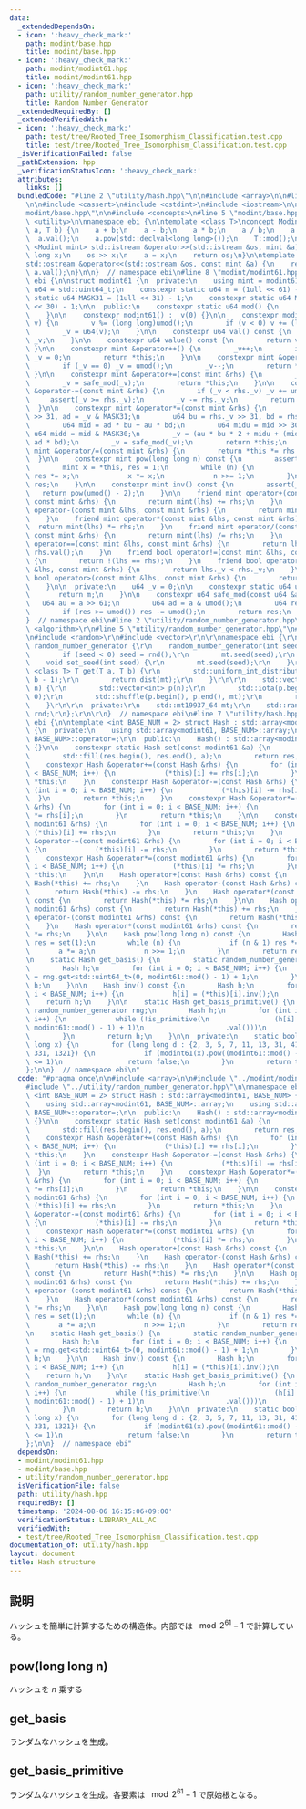 ```yaml
---
data:
  _extendedDependsOn:
  - icon: ':heavy_check_mark:'
    path: modint/base.hpp
    title: modint/base.hpp
  - icon: ':heavy_check_mark:'
    path: modint/modint61.hpp
    title: modint/modint61.hpp
  - icon: ':heavy_check_mark:'
    path: utility/random_number_generator.hpp
    title: Random Number Generator
  _extendedRequiredBy: []
  _extendedVerifiedWith:
  - icon: ':heavy_check_mark:'
    path: test/tree/Rooted_Tree_Isomorphism_Classification.test.cpp
    title: test/tree/Rooted_Tree_Isomorphism_Classification.test.cpp
  _isVerificationFailed: false
  _pathExtension: hpp
  _verificationStatusIcon: ':heavy_check_mark:'
  attributes:
    links: []
  bundledCode: "#line 2 \"utility/hash.hpp\"\n\n#include <array>\n\n#line 2 \"modint/modint61.hpp\"\
    \n\n#include <cassert>\n#include <cstdint>\n#include <iostream>\n\n#line 2 \"\
    modint/base.hpp\"\n\n#include <concepts>\n#line 5 \"modint/base.hpp\"\n#include\
    \ <utility>\n\nnamespace ebi {\n\ntemplate <class T>\nconcept Modint = requires(T\
    \ a, T b) {\n    a + b;\n    a - b;\n    a * b;\n    a / b;\n    a.inv();\n  \
    \  a.val();\n    a.pow(std::declval<long long>());\n    T::mod();\n};\n\ntemplate\
    \ <Modint mint> std::istream &operator>>(std::istream &os, mint &a) {\n    long\
    \ long x;\n    os >> x;\n    a = x;\n    return os;\n}\n\ntemplate <Modint mint>\n\
    std::ostream &operator<<(std::ostream &os, const mint &a) {\n    return os <<\
    \ a.val();\n}\n\n}  // namespace ebi\n#line 8 \"modint/modint61.hpp\"\n\nnamespace\
    \ ebi {\n\nstruct modint61 {\n  private:\n    using mint = modint61;\n    using\
    \ u64 = std::uint64_t;\n    constexpr static u64 m = (1ull << 61) - 1;\n    constexpr\
    \ static u64 MASK31 = (1ull << 31) - 1;\n    constexpr static u64 MASK30 = (1ull\
    \ << 30) - 1;\n\n  public:\n    constexpr static u64 mod() {\n        return m;\n\
    \    }\n\n    constexpr modint61() : _v(0) {}\n\n    constexpr modint61(long long\
    \ v) {\n        v %= (long long)umod();\n        if (v < 0) v += (long long)umod();\n\
    \        _v = u64(v);\n    }\n\n    constexpr u64 val() const {\n        return\
    \ _v;\n    }\n\n    constexpr u64 value() const {\n        return val();\n   \
    \ }\n\n    constexpr mint &operator++() {\n        _v++;\n        if (_v == umod())\
    \ _v = 0;\n        return *this;\n    }\n\n    constexpr mint &operator--() {\n\
    \        if (_v == 0) _v = umod();\n        _v--;\n        return *this;\n   \
    \ }\n\n    constexpr mint &operator+=(const mint &rhs) {\n        _v += rhs._v;\n\
    \        _v = safe_mod(_v);\n        return *this;\n    }\n\n    constexpr mint\
    \ &operator-=(const mint &rhs) {\n        if (_v < rhs._v) _v += umod();\n   \
    \     assert(_v >= rhs._v);\n        _v -= rhs._v;\n        return *this;\n  \
    \  }\n\n    constexpr mint &operator*=(const mint &rhs) {\n        u64 au = _v\
    \ >> 31, ad = _v & MASK31;\n        u64 bu = rhs._v >> 31, bd = rhs._v & MASK31;\n\
    \        u64 mid = ad * bu + au * bd;\n        u64 midu = mid >> 30;\n       \
    \ u64 midd = mid & MASK30;\n        _v = (au * bu * 2 + midu + (midd << 31) +\
    \ ad * bd);\n        _v = safe_mod(_v);\n        return *this;\n    }\n\n    constexpr\
    \ mint &operator/=(const mint &rhs) {\n        return *this *= rhs.inv();\n  \
    \  }\n\n    constexpr mint pow(long long n) const {\n        assert(0 <= n);\n\
    \        mint x = *this, res = 1;\n        while (n) {\n            if (n & 1)\
    \ res *= x;\n            x *= x;\n            n >>= 1;\n        }\n        return\
    \ res;\n    }\n\n    constexpr mint inv() const {\n        assert(_v);\n     \
    \   return pow(umod() - 2);\n    }\n\n    friend mint operator+(const mint &lhs,\
    \ const mint &rhs) {\n        return mint(lhs) += rhs;\n    }\n    friend mint\
    \ operator-(const mint &lhs, const mint &rhs) {\n        return mint(lhs) -= rhs;\n\
    \    }\n    friend mint operator*(const mint &lhs, const mint &rhs) {\n      \
    \  return mint(lhs) *= rhs;\n    }\n    friend mint operator/(const mint &lhs,\
    \ const mint &rhs) {\n        return mint(lhs) /= rhs;\n    }\n    friend bool\
    \ operator==(const mint &lhs, const mint &rhs) {\n        return lhs.val() ==\
    \ rhs.val();\n    }\n    friend bool operator!=(const mint &lhs, const mint &rhs)\
    \ {\n        return !(lhs == rhs);\n    }\n    friend bool operator<(const mint\
    \ &lhs, const mint &rhs) {\n        return lhs._v < rhs._v;\n    }\n    friend\
    \ bool operator>(const mint &lhs, const mint &rhs) {\n        return rhs < lhs;\n\
    \    }\n\n  private:\n    u64 _v = 0;\n\n    constexpr static u64 umod() {\n \
    \       return m;\n    }\n\n    constexpr u64 safe_mod(const u64 &a) {\n     \
    \   u64 au = a >> 61;\n        u64 ad = a & umod();\n        u64 res = au + ad;\n\
    \        if (res >= umod()) res -= umod();\n        return res;\n    }\n};\n\n\
    }  // namespace ebi\n#line 2 \"utility/random_number_generator.hpp\"\n\r\n#include\
    \ <algorithm>\r\n#line 5 \"utility/random_number_generator.hpp\"\n#include <numeric>\r\
    \n#include <random>\r\n#include <vector>\r\n\r\nnamespace ebi {\r\n\r\nstruct\
    \ random_number_generator {\r\n    random_number_generator(int seed = -1) {\r\n\
    \        if (seed < 0) seed = rnd();\r\n        mt.seed(seed);\r\n    }\r\n\r\n\
    \    void set_seed(int seed) {\r\n        mt.seed(seed);\r\n    }\r\n\r\n    template\
    \ <class T> T get(T a, T b) {\r\n        std::uniform_int_distribution<T> dist(a,\
    \ b - 1);\r\n        return dist(mt);\r\n    }\r\n\r\n    std::vector<int> get_permutation(int\
    \ n) {\r\n        std::vector<int> p(n);\r\n        std::iota(p.begin(), p.end(),\
    \ 0);\r\n        std::shuffle(p.begin(), p.end(), mt);\r\n        return p;\r\n\
    \    }\r\n\r\n  private:\r\n    std::mt19937_64 mt;\r\n    std::random_device\
    \ rnd;\r\n};\r\n\r\n}  // namespace ebi\n#line 7 \"utility/hash.hpp\"\n\nnamespace\
    \ ebi {\n\ntemplate <int BASE_NUM = 2> struct Hash : std::array<modint61, BASE_NUM>\
    \ {\n  private:\n    using std::array<modint61, BASE_NUM>::array;\n    using std::array<modint61,\
    \ BASE_NUM>::operator=;\n\n  public:\n    Hash() : std::array<modint61, BASE_NUM>()\
    \ {}\n\n    constexpr static Hash set(const modint61 &a) {\n        Hash res;\n\
    \        std::fill(res.begin(), res.end(), a);\n        return res;\n    }\n\n\
    \    constexpr Hash &operator+=(const Hash &rhs) {\n        for (int i = 0; i\
    \ < BASE_NUM; i++) {\n            (*this)[i] += rhs[i];\n        }\n        return\
    \ *this;\n    }\n    constexpr Hash &operator-=(const Hash &rhs) {\n        for\
    \ (int i = 0; i < BASE_NUM; i++) {\n            (*this)[i] -= rhs[i];\n      \
    \  }\n        return *this;\n    }\n    constexpr Hash &operator*=(const Hash\
    \ &rhs) {\n        for (int i = 0; i < BASE_NUM; i++) {\n            (*this)[i]\
    \ *= rhs[i];\n        }\n        return *this;\n    }\n\n    constexpr Hash &operator+=(const\
    \ modint61 &rhs) {\n        for (int i = 0; i < BASE_NUM; i++) {\n           \
    \ (*this)[i] += rhs;\n        }\n        return *this;\n    }\n    constexpr Hash\
    \ &operator-=(const modint61 &rhs) {\n        for (int i = 0; i < BASE_NUM; i++)\
    \ {\n            (*this)[i] -= rhs;\n        }\n        return *this;\n    }\n\
    \    constexpr Hash &operator*=(const modint61 &rhs) {\n        for (int i = 0;\
    \ i < BASE_NUM; i++) {\n            (*this)[i] *= rhs;\n        }\n        return\
    \ *this;\n    }\n\n    Hash operator+(const Hash &rhs) const {\n        return\
    \ Hash(*this) += rhs;\n    }\n    Hash operator-(const Hash &rhs) const {\n  \
    \      return Hash(*this) -= rhs;\n    }\n    Hash operator*(const Hash &rhs)\
    \ const {\n        return Hash(*this) *= rhs;\n    }\n\n    Hash operator+(const\
    \ modint61 &rhs) const {\n        return Hash(*this) += rhs;\n    }\n    Hash\
    \ operator-(const modint61 &rhs) const {\n        return Hash(*this) -= rhs;\n\
    \    }\n    Hash operator*(const modint61 &rhs) const {\n        return Hash(*this)\
    \ *= rhs;\n    }\n\n    Hash pow(long long n) const {\n        Hash a = *this,\
    \ res = set(1);\n        while (n) {\n            if (n & 1) res *= a;\n     \
    \       a *= a;\n            n >>= 1;\n        }\n        return res;\n    }\n\
    \n    static Hash get_basis() {\n        static random_number_generator rng;\n\
    \        Hash h;\n        for (int i = 0; i < BASE_NUM; i++) {\n            h[i]\
    \ = rng.get<std::uint64_t>(0, modint61::mod() - 1) + 1;\n        }\n        return\
    \ h;\n    }\n\n    Hash inv() const {\n        Hash h;\n        for (int i = 0;\
    \ i < BASE_NUM; i++) {\n            h[i] = (*this)[i].inv();\n        }\n    \
    \    return h;\n    }\n\n    static Hash get_basis_primitive() {\n        static\
    \ random_number_generator rng;\n        Hash h;\n        for (int i = 0; i < BASE_NUM;\
    \ i++) {\n            while (!is_primitive(\n                (h[i] = rng.get<std::uint64_t>(0,\
    \ modint61::mod() - 1) + 1)\n                    .val()))\n                ;\n\
    \        }\n        return h;\n    }\n\n  private:\n    static bool is_primitive(long\
    \ long x) {\n        for (long long d : {2, 3, 5, 7, 11, 13, 31, 41, 61, 151,\
    \ 331, 1321}) {\n            if (modint61(x).pow((modint61::mod() - 1) / d).val()\
    \ <= 1)\n                return false;\n        }\n        return true;\n    }\n\
    };\n\n}  // namespace ebi\n"
  code: "#pragma once\n\n#include <array>\n\n#include \"../modint/modint61.hpp\"\n\
    #include \"../utility/random_number_generator.hpp\"\n\nnamespace ebi {\n\ntemplate\
    \ <int BASE_NUM = 2> struct Hash : std::array<modint61, BASE_NUM> {\n  private:\n\
    \    using std::array<modint61, BASE_NUM>::array;\n    using std::array<modint61,\
    \ BASE_NUM>::operator=;\n\n  public:\n    Hash() : std::array<modint61, BASE_NUM>()\
    \ {}\n\n    constexpr static Hash set(const modint61 &a) {\n        Hash res;\n\
    \        std::fill(res.begin(), res.end(), a);\n        return res;\n    }\n\n\
    \    constexpr Hash &operator+=(const Hash &rhs) {\n        for (int i = 0; i\
    \ < BASE_NUM; i++) {\n            (*this)[i] += rhs[i];\n        }\n        return\
    \ *this;\n    }\n    constexpr Hash &operator-=(const Hash &rhs) {\n        for\
    \ (int i = 0; i < BASE_NUM; i++) {\n            (*this)[i] -= rhs[i];\n      \
    \  }\n        return *this;\n    }\n    constexpr Hash &operator*=(const Hash\
    \ &rhs) {\n        for (int i = 0; i < BASE_NUM; i++) {\n            (*this)[i]\
    \ *= rhs[i];\n        }\n        return *this;\n    }\n\n    constexpr Hash &operator+=(const\
    \ modint61 &rhs) {\n        for (int i = 0; i < BASE_NUM; i++) {\n           \
    \ (*this)[i] += rhs;\n        }\n        return *this;\n    }\n    constexpr Hash\
    \ &operator-=(const modint61 &rhs) {\n        for (int i = 0; i < BASE_NUM; i++)\
    \ {\n            (*this)[i] -= rhs;\n        }\n        return *this;\n    }\n\
    \    constexpr Hash &operator*=(const modint61 &rhs) {\n        for (int i = 0;\
    \ i < BASE_NUM; i++) {\n            (*this)[i] *= rhs;\n        }\n        return\
    \ *this;\n    }\n\n    Hash operator+(const Hash &rhs) const {\n        return\
    \ Hash(*this) += rhs;\n    }\n    Hash operator-(const Hash &rhs) const {\n  \
    \      return Hash(*this) -= rhs;\n    }\n    Hash operator*(const Hash &rhs)\
    \ const {\n        return Hash(*this) *= rhs;\n    }\n\n    Hash operator+(const\
    \ modint61 &rhs) const {\n        return Hash(*this) += rhs;\n    }\n    Hash\
    \ operator-(const modint61 &rhs) const {\n        return Hash(*this) -= rhs;\n\
    \    }\n    Hash operator*(const modint61 &rhs) const {\n        return Hash(*this)\
    \ *= rhs;\n    }\n\n    Hash pow(long long n) const {\n        Hash a = *this,\
    \ res = set(1);\n        while (n) {\n            if (n & 1) res *= a;\n     \
    \       a *= a;\n            n >>= 1;\n        }\n        return res;\n    }\n\
    \n    static Hash get_basis() {\n        static random_number_generator rng;\n\
    \        Hash h;\n        for (int i = 0; i < BASE_NUM; i++) {\n            h[i]\
    \ = rng.get<std::uint64_t>(0, modint61::mod() - 1) + 1;\n        }\n        return\
    \ h;\n    }\n\n    Hash inv() const {\n        Hash h;\n        for (int i = 0;\
    \ i < BASE_NUM; i++) {\n            h[i] = (*this)[i].inv();\n        }\n    \
    \    return h;\n    }\n\n    static Hash get_basis_primitive() {\n        static\
    \ random_number_generator rng;\n        Hash h;\n        for (int i = 0; i < BASE_NUM;\
    \ i++) {\n            while (!is_primitive(\n                (h[i] = rng.get<std::uint64_t>(0,\
    \ modint61::mod() - 1) + 1)\n                    .val()))\n                ;\n\
    \        }\n        return h;\n    }\n\n  private:\n    static bool is_primitive(long\
    \ long x) {\n        for (long long d : {2, 3, 5, 7, 11, 13, 31, 41, 61, 151,\
    \ 331, 1321}) {\n            if (modint61(x).pow((modint61::mod() - 1) / d).val()\
    \ <= 1)\n                return false;\n        }\n        return true;\n    }\n\
    };\n\n}  // namespace ebi"
  dependsOn:
  - modint/modint61.hpp
  - modint/base.hpp
  - utility/random_number_generator.hpp
  isVerificationFile: false
  path: utility/hash.hpp
  requiredBy: []
  timestamp: '2024-08-06 16:15:06+09:00'
  verificationStatus: LIBRARY_ALL_AC
  verifiedWith:
  - test/tree/Rooted_Tree_Isomorphism_Classification.test.cpp
documentation_of: utility/hash.hpp
layout: document
title: Hash structure
---
```


## 説明

ハッシュを簡単に計算するための構造体。内部では $\mod 2^{61} - 1$ で計算している。

## pow(long long n)

ハッシュを $n$ 乗する

## get_basis

ランダムなハッシュを生成。

## get_basis_primitive

ランダムなハッシュを生成。各要素は $\mod 2^{61} - 1$ で原始根となる。